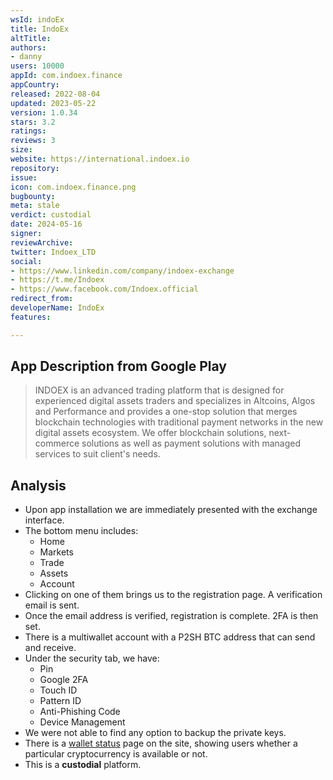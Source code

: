 ```yaml
---
wsId: indoEx
title: IndoEx
altTitle: 
authors:
- danny
users: 10000
appId: com.indoex.finance
appCountry: 
released: 2022-08-04
updated: 2023-05-22
version: 1.0.34
stars: 3.2
ratings: 
reviews: 3
size: 
website: https://international.indoex.io
repository: 
issue: 
icon: com.indoex.finance.png
bugbounty: 
meta: stale
verdict: custodial
date: 2024-05-16
signer: 
reviewArchive: 
twitter: Indoex_LTD
social:
- https://www.linkedin.com/company/indoex-exchange
- https://t.me/Indoex
- https://www.facebook.com/Indoex.official
redirect_from: 
developerName: IndoEx
features: 

---
```


## App Description from Google Play

> INDOEX is an advanced trading platform that is designed for experienced digital assets traders and specializes in Altcoins, Algos and Performance and provides a one-stop solution that merges blockchain technologies with traditional payment networks in the new digital assets ecosystem. We offer blockchain solutions, next-commerce solutions as well as payment solutions with managed services to suit client's needs.

## Analysis

- Upon app installation we are immediately presented with the exchange interface.
- The bottom menu includes:
  - Home
  - Markets
  - Trade
  - Assets
  - Account
- Clicking on one of them brings us to the registration page. A verification email is sent.
- Once the email address is verified, registration is complete. 2FA is then set.
- There is a multiwallet account with a P2SH BTC address that can send and receive.
- Under the security tab, we have:
  - Pin
  - Google 2FA
  - Touch ID
  - Pattern ID
  - Anti-Phishing Code
  - Device Management
- We were not able to find any option to backup the private keys.
- There is a [wallet status](https://www.indoex.io/walletstatusdetails) page on the site, showing users whether a particular cryptocurrency is available or not.
- This is a **custodial** platform.
